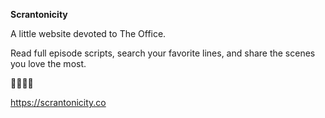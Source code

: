 **Scrantonicity**

A little website devoted to The Office.

Read full episode scripts, search your favorite lines, and share the scenes you love the most.

🏢👨‍💼😂

https://scrantonicity.co
